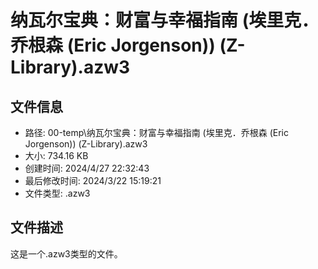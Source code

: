 ﻿# 纳瓦尔宝典：财富与幸福指南 (埃里克．乔根森 (Eric Jorgenson)) (Z-Library).azw3

## 文件信息
- 路径: 00-temp\纳瓦尔宝典：财富与幸福指南 (埃里克．乔根森 (Eric Jorgenson)) (Z-Library).azw3
- 大小: 734.16 KB
- 创建时间: 2024/4/27 22:32:43
- 最后修改时间: 2024/3/22 15:19:21
- 文件类型: .azw3

## 文件描述
这是一个.azw3类型的文件。

